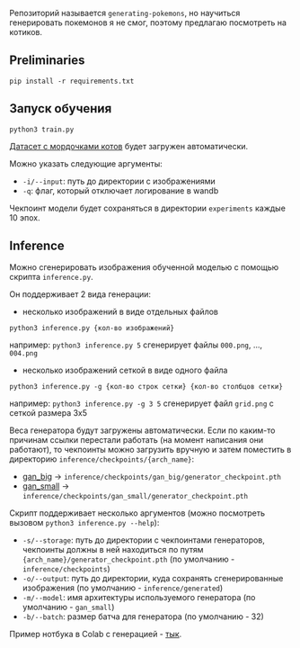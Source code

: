 Репозиторий называется `generating-pokemons`, но научиться генерировать покемонов я не смог,
поэтому предлагаю посмотреть на котиков.

## Preliminaries

```commandline
pip install -r requirements.txt
```

## Запуск обучения

```commandline
python3 train.py
```

[Датасет с мордочками котов](https://www.kaggle.com/datasets/spandan2/cats-faces-64x64-for-generative-models) будет загружен автоматически.

Можно указать следующие аргументы:
- `-i/--input`: путь до директории с изображениями
- `-q`: флаг, который отключает логирование в wandb

Чекпоинт модели будет сохраняться в директории `experiments` каждые 10 эпох.

## Inference

Можно сгенерировать изображения обученной моделью с помощью скрипта
`inference.py`.

Он поддерживает 2 вида генерации:
- несколько изображений в виде отдельных файлов

```commandline
python3 inference.py {кол-во изображений}
```
например: `python3 inference.py 5` сгенерирует файлы `000.png`, ..., `004.png`

- несколько изображений сеткой в виде одного файла 
```commandline
python3 inference.py -g {кол-во строк сетки} {кол-во столбцов сетки}
```
например: `python3 inference.py -g 3 5` сгенерирует файл `grid.png` с сеткой размера 3x5

Веса генератора будут загружены автоматически.
Если по каким-то причинам ссылки перестали работать (на момент написания они работают), то
чекпоинты можно загрузить вручную и затем поместить в директорию `inference/checkpoints/{arch_name}`:
- [gan_big](https://drive.google.com/file/d/1nFUBPYrKDO0_VTF1qRFu3_ApHy8hx9zX/view?usp=drive_link) -> `inference/checkpoints/gan_big/generator_checkpoint.pth`
- [gan_small](https://drive.google.com/file/d/11zddyukZtmpbr58vBa8HPSm97ivoNmd3/view?usp=drive_link) -> `inference/checkpoints/gan_small/generator_checkpoint.pth`

Скрипт поддерживает несколько аргументов (можно посмотреть вызовом `python3 inference.py --help`):
- `-s/--storage`: путь до директории с чекпоинтами генераторов, чекпоинты должны в ней находиться
по путям `{arch_name}/generator_checkpoint.pth` (по умолчанию - `inference/checkpoints`)
- `-o/--output`: путь до директории, куда сохранять сгенерированные изображения (по умолчанию - `inference/generated`)
- `-m/--model`: имя архитектуры используемого генератора (по умолчанию - `gan_small`)
- `-b/--batch`: размер батча для генератора (по умолчанию - 32)

Пример нотбука в Colab с генерацией - [тык](https://colab.research.google.com/drive/1EvLdT6OlajJJfjatnwbi7n4Qqyq-nSkk?usp=sharing).
